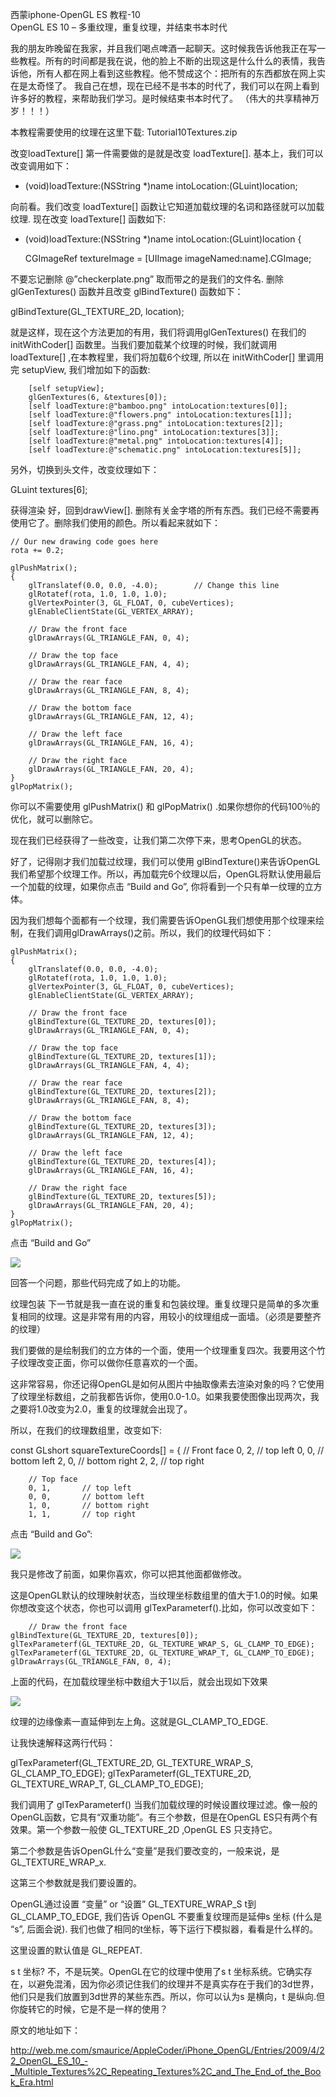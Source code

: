 西蒙iphone-OpenGL ES 教程-10   
OpenGL ES 10 – 多重纹理，重复纹理，并结束书本时代

我的朋友昨晚留在我家，并且我们喝点啤酒一起聊天。这时候我告诉他我正在写一些教程。所有的时间都是我在说，他的脸上不断的出现这是什么什么的表情，我告诉他，所有人都在网上看到这些教程。他不赞成这个：把所有的东西都放在网上实在是太奇怪了。
我自己在想，现在已经不是书本的时代了，我们可以在网上看到许多好的教程，来帮助我们学习。是时候结束书本时代了。
（伟大的共享精神万岁！！！）

本教程需要使用的纹理在这里下载: Tutorial10Textures.zip

改变loadTexture[] 
第一件需要做的是就是改变 loadTexture[]. 基本上，我们可以改变调用如下：

- (void)loadTexture:(NSString *)name intoLocation:(GLuint)location;

向前看。我们改变 loadTexture[] 函数让它知道加载纹理的名词和路径就可以加载纹理. 现在改变 loadTexture[] 函数如下:

- (void)loadTexture:(NSString *)name intoLocation:(GLuint)location {

    CGImageRef textureImage = [UIImage imageNamed:name].CGImage;

不要忘记删除 @”checkerplate.png” 取而带之的是我们的文件名. 删除 glGenTextures() 函数并且改变 glBindTexture() 函数如下：

glBindTexture(GL_TEXTURE_2D, location);

就是这样，现在这个方法更加的有用，我们将调用glGenTextures() 在我们的 initWithCoder[] 函数里。当我们要加载某个纹理的时候，我们就调用 loadTexture[] ,在本教程里，我们将加载6个纹理, 所以在 initWithCoder[] 里调用完 setupView, 我们增加如下的函数:

        [self setupView];
        glGenTextures(6, &textures[0]);
        [self loadTexture:@"bamboo.png" intoLocation:textures[0]];
        [self loadTexture:@"flowers.png" intoLocation:textures[1]];
        [self loadTexture:@"grass.png" intoLocation:textures[2]];
        [self loadTexture:@"lino.png" intoLocation:textures[3]];
        [self loadTexture:@"metal.png" intoLocation:textures[4]];
        [self loadTexture:@"schematic.png" intoLocation:textures[5]];

另外，切换到头文件，改变纹理如下：

GLuint textures[6];

获得渲染
好，回到drawView[]. 删除有关金字塔的所有东西。我们已经不需要再使用它了。删除我们使用的颜色。所以看起来就如下：

    // Our new drawing code goes here
    rota += 0.2;
    
    glPushMatrix();
    {
        glTranslatef(0.0, 0.0, -4.0);        // Change this line
        glRotatef(rota, 1.0, 1.0, 1.0);
        glVertexPointer(3, GL_FLOAT, 0, cubeVertices);
        glEnableClientState(GL_VERTEX_ARRAY);
        
        // Draw the front face
        glDrawArrays(GL_TRIANGLE_FAN, 0, 4);
        
        // Draw the top face
        glDrawArrays(GL_TRIANGLE_FAN, 4, 4);
        
        // Draw the rear face
        glDrawArrays(GL_TRIANGLE_FAN, 8, 4);
        
        // Draw the bottom face
        glDrawArrays(GL_TRIANGLE_FAN, 12, 4);
        
        // Draw the left face
        glDrawArrays(GL_TRIANGLE_FAN, 16, 4);
        
        // Draw the right face
        glDrawArrays(GL_TRIANGLE_FAN, 20, 4);
    }
    glPopMatrix();

你可以不需要使用 glPushMatrix() 和 glPopMatrix() .如果你想你的代码100％的优化，就可以删除它。

现在我们已经获得了一些改变，让我们第二次停下来，思考OpenGL的状态。

好了，记得刚才我们加载过纹理，我们可以使用 glBindTexture()来告诉OpenGL我们希望那个纹理工作。所以，再加载完6个纹理以后，OpenGL将默认使用最后一个加载的纹理，如果你点击 “Build and Go”, 你将看到一个只有单一纹理的立方体。

因为我们想每个面都有一个纹理，我们需要告诉OpenGL我们想使用那个纹理来绘制，在我们调用glDrawArrays()之前。所以，我们的纹理代码如下：

    glPushMatrix();
    {
        glTranslatef(0.0, 0.0, -4.0);
        glRotatef(rota, 1.0, 1.0, 1.0);
        glVertexPointer(3, GL_FLOAT, 0, cubeVertices);
        glEnableClientState(GL_VERTEX_ARRAY);
        
        // Draw the front face
        glBindTexture(GL_TEXTURE_2D, textures[0]);
        glDrawArrays(GL_TRIANGLE_FAN, 0, 4);
        
        // Draw the top face
        glBindTexture(GL_TEXTURE_2D, textures[1]);
        glDrawArrays(GL_TRIANGLE_FAN, 4, 4);
        
        // Draw the rear face
        glBindTexture(GL_TEXTURE_2D, textures[2]);
        glDrawArrays(GL_TRIANGLE_FAN, 8, 4);
        
        // Draw the bottom face
        glBindTexture(GL_TEXTURE_2D, textures[3]);
        glDrawArrays(GL_TRIANGLE_FAN, 12, 4);
        
        // Draw the left face
        glBindTexture(GL_TEXTURE_2D, textures[4]);
        glDrawArrays(GL_TRIANGLE_FAN, 16, 4);
        
        // Draw the right face
        glBindTexture(GL_TEXTURE_2D, textures[5]);
        glDrawArrays(GL_TRIANGLE_FAN, 20, 4);
    }
    glPopMatrix();

点击 “Build and Go” 

![](https://ws2.sinaimg.cn/large/006tKfTcgy1frgty8ec98j30a507j0ta.jpg)

回答一个问题，那些代码完成了如上的功能。

纹理包装
下一节就是我一直在说的重复和包装纹理。重复纹理只是简单的多次重复相同的纹理。这是非常有用的内容，用较小的纹理组成一面墙。（必须是要整齐的纹理）

我们要做的是绘制我们的立方体的一个面，使用一个纹理重复四次。我要用这个竹子纹理改变正面，你可以做你任意喜欢的一个面。

这非常容易，你还记得OpenGL是如何从图片中抽取像素去渲染对象的吗？它使用了纹理坐标数组，之前我都告诉你，使用0.0-1.0。如果我要使图像出现两次，我之要将1.0改变为2.0，重复的纹理就会出现了。


所以，在我们的纹理数组里，改变如下:

   const GLshort squareTextureCoords[] = {
        // Front face
        0, 2,       // top left
        0, 0,       // bottom left
        2, 0,       // bottom right
        2, 2,       // top right
        
        // Top face
        0, 1,       // top left
        0, 0,       // bottom left
        1, 0,       // bottom right
        1, 1,       // top right

点击 “Build and Go”:

![](https://ws4.sinaimg.cn/large/006tKfTcgy1frgtyx77nhj30a609amxs.jpg)

我只是修改了前面，如果你喜欢，你可以把其他面都做修改。

这是OpenGL默认的纹理映射状态，当纹理坐标数组里的值大于1.0的时候。如果你想改变这个状态，你也可以调用 glTexParameterf().比如，你可以改变如下：

        // Draw the front face
    glBindTexture(GL_TEXTURE_2D, textures[0]);
    glTexParameterf(GL_TEXTURE_2D, GL_TEXTURE_WRAP_S, GL_CLAMP_TO_EDGE);
    glTexParameterf(GL_TEXTURE_2D, GL_TEXTURE_WRAP_T, GL_CLAMP_TO_EDGE);
    glDrawArrays(GL_TRIANGLE_FAN, 0, 4);

上面的代码，在加载纹理坐标中数组大于1以后，就会出现如下效果

![](https://ws2.sinaimg.cn/large/006tKfTcgy1frgtz5wkucj30ah09idga.jpg)


纹理的边缘像素一直延伸到左上角。这就是GL_CLAMP_TO_EDGE.

让我快速解释这两行代码：

   glTexParameterf(GL_TEXTURE_2D, GL_TEXTURE_WRAP_S, GL_CLAMP_TO_EDGE);
    glTexParameterf(GL_TEXTURE_2D, GL_TEXTURE_WRAP_T, GL_CLAMP_TO_EDGE);

我们调用了 glTexParameterf() 当我们加载纹理的时候设置纹理过滤。像一般的OpenGL函数，它具有“双重功能”。有三个参数，但是在OpenGL ES只有两个有效果。第一个参数一般使 GL_TEXTURE_2D ,OpenGL ES 只支持它。 

第二个参数是告诉OpenGL什么“变量”是我们要改变的，一般来说，是 GL_TEXTURE_WRAP_x.

这第三个参数就是我们要设置的。

OpenGL通过设置 “变量” or “设置” GL_TEXTURE_WRAP_S t到GL_CLAMP_TO_EDGE, 我们告诉 OpenGL 不要重复纹理而是延伸s 坐标 (什么是 “s”, 后面会说). 我们也做了相同的t坐标，等下运行下模拟器，看看是什么样的。

这里设置的默认值是 GL_REPEAT.

s t 坐标?
不，不是玩笑。OpenGL在它的纹理中使用了s t 坐标系统。它确实存在，以避免混淆，因为你必须记住我们的纹理并不是真实存在于我们的3d世界，他们只是我们放置到3d世界的某些东西。所以，你可以认为s 是横向，t 是纵向.但你旋转它的时候，它是不是一样的使用？

原文的地址如下：

http://web.me.com/smaurice/AppleCoder/iPhone_OpenGL/Entries/2009/4/22_OpenGL_ES_10_-_Multiple_Textures%2C_Repeating_Textures%2C_and_The_End_of_the_Book_Era.html 